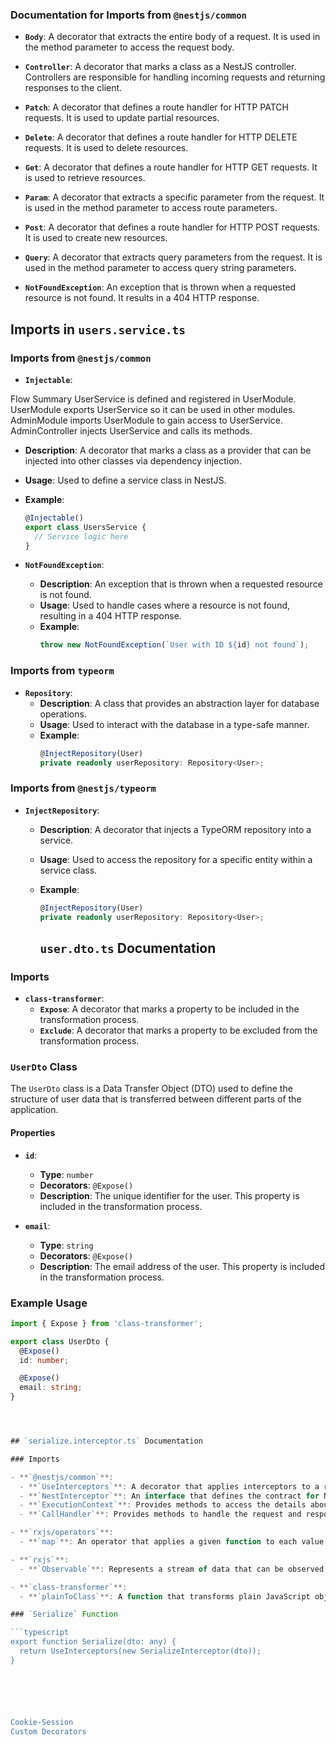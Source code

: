 ### Documentation for Imports from `@nestjs/common`

- **`Body`**: A decorator that extracts the entire body of a request. It is used in the method parameter to access the request body.

- **`Controller`**: A decorator that marks a class as a NestJS controller. Controllers are responsible for handling incoming requests and returning responses to the client.

- **`Patch`**: A decorator that defines a route handler for HTTP PATCH requests. It is used to update partial resources.

- **`Delete`**: A decorator that defines a route handler for HTTP DELETE requests. It is used to delete resources.

- **`Get`**: A decorator that defines a route handler for HTTP GET requests. It is used to retrieve resources.

- **`Param`**: A decorator that extracts a specific parameter from the request. It is used in the method parameter to access route parameters.

- **`Post`**: A decorator that defines a route handler for HTTP POST requests. It is used to create new resources.

- **`Query`**: A decorator that extracts query parameters from the request. It is used in the method parameter to access query string parameters.

- **`NotFoundException`**: An exception that is thrown when a requested resource is not found. It results in a 404 HTTP response.



## Imports in `users.service.ts`

### Imports from `@nestjs/common`

- **`Injectable`**:

Flow Summary
UserService is defined and registered in UserModule.
UserModule exports UserService so it can be used in other modules.
AdminModule imports UserModule to gain access to UserService.
AdminController injects UserService and calls its methods.


  - **Description**: A decorator that marks a class as a provider that can be injected into other classes via dependency injection.
  - **Usage**: Used to define a service class in NestJS.
  - **Example**:
    ```typescript
    @Injectable()
    export class UsersService {
      // Service logic here
    }
    ```

- **`NotFoundException`**:
  - **Description**: An exception that is thrown when a requested resource is not found.
  - **Usage**: Used to handle cases where a resource is not found, resulting in a 404 HTTP response.
  - **Example**:
    ```typescript
    throw new NotFoundException(`User with ID ${id} not found`);
    ```

### Imports from `typeorm`

- **`Repository`**:
  - **Description**: A class that provides an abstraction layer for database operations.
  - **Usage**: Used to interact with the database in a type-safe manner.
  - **Example**:
    ```typescript
    @InjectRepository(User)
    private readonly userRepository: Repository<User>;
    ```

### Imports from `@nestjs/typeorm`

- **`InjectRepository`**:
  - **Description**: A decorator that injects a TypeORM repository into a service.
  - **Usage**: Used to access the repository for a specific entity within a service class.
  - **Example**:
    ```typescript
    @InjectRepository(User)
    private readonly userRepository: Repository<User>;
    ```



    ## `user.dto.ts` Documentation

### Imports

- **`class-transformer`**:
  - **`Expose`**: A decorator that marks a property to be included in the transformation process.
  - **`Exclude`**: A decorator that marks a property to be excluded from the transformation process.

### `UserDto` Class

The `UserDto` class is a Data Transfer Object (DTO) used to define the structure of user data that is transferred between different parts of the application.

#### Properties

- **`id`**:
  - **Type**: `number`
  - **Decorators**: `@Expose()`
  - **Description**: The unique identifier for the user. This property is included in the transformation process.

- **`email`**:
  - **Type**: `string`
  - **Decorators**: `@Expose()`
  - **Description**: The email address of the user. This property is included in the transformation process.

### Example Usage

```typescript
import { Expose } from 'class-transformer';

export class UserDto {
  @Expose()
  id: number;

  @Expose()
  email: string;
}




## `serialize.interceptor.ts` Documentation

### Imports

- **`@nestjs/common`**:
  - **`UseInterceptors`**: A decorator that applies interceptors to a route handler or controller.
  - **`NestInterceptor`**: An interface that defines the contract for NestJS interceptors.
  - **`ExecutionContext`**: Provides methods to access the details about the current request.
  - **`CallHandler`**: Provides methods to handle the request and response.

- **`rxjs/operators`**:
  - **`map`**: An operator that applies a given function to each value emitted by the source Observable.

- **`rxjs`**:
  - **`Observable`**: Represents a stream of data that can be observed.

- **`class-transformer`**:
  - **`plainToClass`**: A function that transforms plain JavaScript objects into instances of a given class.

### `Serialize` Function

```typescript
export function Serialize(dto: any) {
  return UseInterceptors(new SerializeInterceptor(dto));
}






Cookie-Session 
Custom Decorators